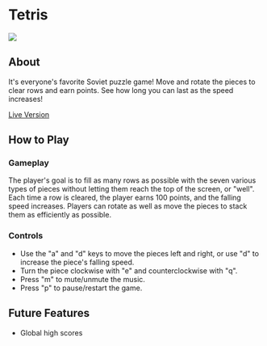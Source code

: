 # Tetris

<img src="https://i.imgur.com/8lk59II.png" />

## About

It's everyone's favorite Soviet puzzle game! Move and rotate the pieces to clear rows and earn points. See how long you can last as the speed increases!

<a href="http://will-watkins.com/tetris" >Live Version</a>

## How to Play

### Gameplay

The player's goal is to fill as many rows as possible with the seven various types of pieces without letting them reach the top of the screen, or "well". Each time a row is cleared, the player earns 100 points, and the falling speed increases. Players can rotate as well as move the pieces to stack them as efficiently as possible.

### Controls

* Use the "a" and "d" keys to move the pieces left and right, or use "d" to increase the piece's falling speed.
* Turn the piece clockwise with "e" and counterclockwise with "q".
* Press "m" to mute/unmute the music.
* Press "p" to pause/restart the game.

## Future Features

* Global high scores
